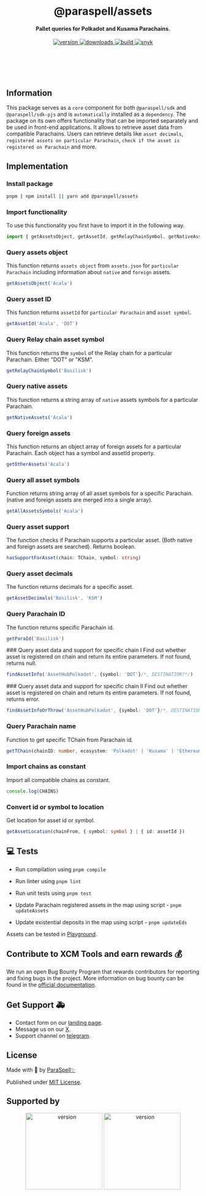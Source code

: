 <br /><br />

<div align="center">
  <h1 align="center">@paraspell/assets</h1>
  <h4 align="center"> Pallet queries for Polkadot and Kusama Parachains. </h4>
  <p align="center">
    <a href="https://npmjs.com/package/@paraspell/assets">
      <img alt="version" src="https://img.shields.io/npm/v/@paraspell/assets?style=flat-square" />
    </a>
    <a href="https://npmjs.com/package/@paraspell/assets">
      <img alt="downloads" src="https://img.shields.io/npm/dm/@paraspell/assets?style=flat-square" />
    </a>
    <a href="https://github.com/paraspell/xcm-sdk/actions">
      <img alt="build" src="https://github.com/paraspell/xcm-sdk/actions/workflows/release.yml/badge.svg" />
    </a>
    <a href="https://snyk.io/test/github/paraspell/sdk">
      <img alt="snyk" src="https://snyk.io/test/github/paraspell/sdk/badge.svg" />
    </a>
  </p>
</div>

<br /><br />
<br /><br />

## Information

This package serves as a `core` component for both `@paraspell/sdk` and `@paraspell/sdk-pjs` and is `automatically` installed as a `dependency`. The package on its own offers functionality that can be imported separately and be used in front-end applications. It allows to retrieve asset data from compatible Parachains. Users can retrieve details like `asset decimals`, `registered assets on particular Parachain`, `check if the asset is registered on Parachain` and more.

## Implementation

### Install package

```bash
pnpm | npm install || yarn add @paraspell/assets
```

### Import functionality

To use this functionality you first have to import it in the following way.
```ts
import { getAssetsObject, getAssetId, getRelayChainSymbol, getNativeAssets, getNativeAssets, getOtherAssets, getAllAssetsSymbols, hasSupportForAsset, getAssetDecimals, getParaId, getTChain, getAssetLocation, CHAINS, findAssetInfo, findAssetInfoOrThrow } from  '@paraspell/assets'
```


### Query assets object
This function returns `assets object` from `assets.json` for `particular Parachain` including information about `native` and `foreign` assets.

```ts
getAssetsObject('Acala')
```

### Query asset ID
This function returns `assetId` for `particular Parachain` and `asset symbol`.

```ts
getAssetId('Acala', 'DOT')
```

### Query Relay chain asset symbol
This function returns the `symbol` of the Relay chain for a particular Parachain. Either "DOT" or "KSM".

```ts
getRelayChainSymbol('Basilisk')
```

### Query native assets
This function returns a string array of `native` assets symbols for a particular Parachain.

```ts
getNativeAssets('Acala')
```

### Query foreign assets
This function returns an object array of foreign assets for a particular Parachain. Each object has a symbol and assetId property.

```ts
getOtherAssets('Acala')
```

### Query all asset symbols
Function returns string array of all asset symbols for a specific Parachain. (native and foreign assets are merged into a single array).

```ts
getAllAssetsSymbols('Acala')
```

### Query asset support
The function checks if Parachain supports a particular asset. (Both native and foreign assets are searched). Returns boolean.

```ts
hasSupportForAsset(chain: TChain, symbol: string)
```

### Query asset decimals
The function returns decimals for a specific asset.

```ts
getAssetDecimals('Basilisk', 'KSM')
```

### Query Parachain ID
The function returns specific Parachain id.

```ts
getParaId('Basilisk')
```

### Query asset data and support for specific chain I
Find out whether asset is registered on chain and return its entire parameters. If not found, returns null.

```ts
findAssetInfo('AssetHubPolkadot', {symbol: 'DOT'}/*, DESTINATION?*/)
```

### Query asset data and support for specific chain II
Find out whether asset is registered on chain and return its entire parameters. If not found, returns error.

```ts
findAssetInfoOrThrow('AssetHubPolkadot', {symbol: 'DOT'}/*, DESTINATION?*/)
```

### Query Parachain name
Function to get specific TChain from Parachain id.

```ts
getTChain(chainID: number, ecosystem: 'Polkadot' | 'Kusama' | 'Ethereum' | 'Paseo' | 'Westend') //When Ethereum ecosystem is selected please fill chainID as 1 to select Ethereum.
```

### Import chains as constant
Import all compatible chains as constant.

```ts
console.log(CHAINS)
```

### Convert id or symbol to location
Get location for asset id or symbol.

```ts
getAssetLocation(chainFrom, { symbol: symbol } | { id: assetId })
```

## 💻 Tests

- Run compilation using `pnpm compile`

- Run linter using `pnpm lint`

- Run unit tests using `pnpm test`

- Update Parachain registered assets in the map using script - `pnpm updateAssets`

- Update existential deposits in the map using script - `pnpm updateEds`

Assets can be tested in [Playground](https://playground.paraspell.xyz/xcm-sdk/assets).

## Contribute to XCM Tools and earn rewards 💰

We run an open Bug Bounty Program that rewards contributors for reporting and fixing bugs in the project. More information on bug bounty can be found in the [official documentation](https://paraspell.github.io/docs/contribution.html).

## Get Support 🚑

- Contact form on our [landing page](https://paraspell.xyz/#contact-us).
- Message us on our [X](https://x.com/paraspell).
- Support channel on [telegram](https://t.me/paraspell).

## License

Made with 💛 by [ParaSpell✨](https://paraspell.xyz/)

Published under [MIT License](https://github.com/paraspell/xcm-tools/blob/main/packages/assets/LICENSE).

## Supported by

<div align="center">
 <p align="center">
      <img width="200" alt="version" src="https://user-images.githubusercontent.com/55763425/211145923-f7ee2a57-3e63-4b7d-9674-2da9db46b2ee.png" />
      <img width="200" alt="version" src="https://github.com/paraspell/xcm-sdk/assets/55763425/9ed74ebe-9b29-4efd-8e3e-7467ac4caed6" />
 </p>
</div>
